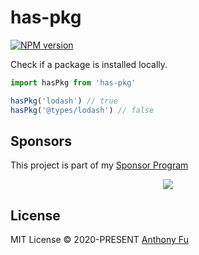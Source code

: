 # has-pkg

[![NPM version](https://img.shields.io/npm/v/has-pkg?color=a1b858&label=)](https://www.npmjs.com/package/has-pkg)

Check if a package is installed locally.

```ts
import hasPkg from 'has-pkg'

hasPkg('lodash') // true
hasPkg('@types/lodash') // false
```

## Sponsors

This project is part of my <a href='https://github.com/antfu-sponsors'>Sponsor Program</a>

<p align="center">
  <a href="https://cdn.jsdelivr.net/gh/antfu/static/sponsors.svg">
    <img src='https://cdn.jsdelivr.net/gh/antfu/static/sponsors.svg'/>
  </a>
</p>

## License

MIT License © 2020-PRESENT [Anthony Fu](https://github.com/antfu)
